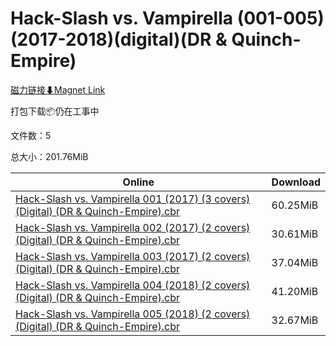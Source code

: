 # Hack-Slash vs. Vampirella (001-005)(2017-2018)(digital)(DR & Quinch-Empire)

[磁力链接⬇Magnet Link](magnet:?xt=urn:btih:618290c5f936864c7590e98ae64ab0f984160c0a&dn=Hack-Slash%20vs.%20Vampirella%20%28001-005%29%282017-2018%29%28digital%29%28DR%20%26%20Quinch-Empire%29)

打包下载📦仍在工事中

文件数：5

总大小：201.76MiB

Online | Download
--- | ---
[Hack-Slash vs. Vampirella 001 (2017) (3 covers) (Digital) (DR & Quinch-Empire).cbr](https://github.com/alicewish/markdown/blob/master/comic/Hack-Slash-vs-Vampirella-001-2017-3-covers-Digital-DR-Quinch-Empire-cbr.md) | 60.25MiB
[Hack-Slash vs. Vampirella 002 (2017) (2 covers) (Digital) (DR & Quinch-Empire).cbr](https://github.com/alicewish/markdown/blob/master/comic/Hack-Slash-vs-Vampirella-002-2017-2-covers-Digital-DR-Quinch-Empire-cbr.md) | 30.61MiB
[Hack-Slash vs. Vampirella 003 (2017) (2 covers) (Digital) (DR & Quinch-Empire).cbr](https://github.com/alicewish/markdown/blob/master/comic/Hack-Slash-vs-Vampirella-003-2017-2-covers-Digital-DR-Quinch-Empire-cbr.md) | 37.04MiB
[Hack-Slash vs. Vampirella 004 (2018) (2 covers) (Digital) (DR & Quinch-Empire).cbr](https://github.com/alicewish/markdown/blob/master/comic/Hack-Slash-vs-Vampirella-004-2018-2-covers-Digital-DR-Quinch-Empire-cbr.md) | 41.20MiB
[Hack-Slash vs. Vampirella 005 (2018) (2 covers) (Digital) (DR & Quinch-Empire).cbr](https://github.com/alicewish/markdown/blob/master/comic/Hack-Slash-vs-Vampirella-005-2018-2-covers-Digital-DR-Quinch-Empire-cbr.md) | 32.67MiB